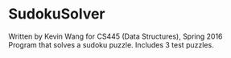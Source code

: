 # SudokuSolver
Written by Kevin Wang for CS445 (Data Structures), Spring 2016  
Program that solves a sudoku puzzle. Includes 3 test puzzles.
